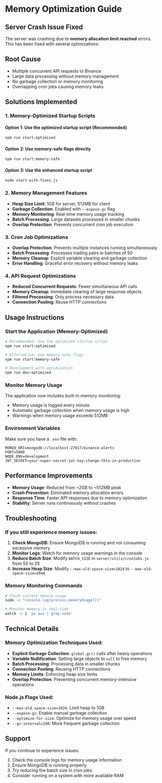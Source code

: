 # Memory Optimization Guide

## Server Crash Issue Fixed

The server was crashing due to **memory allocation limit reached** errors. This has been fixed with several optimizations:

## Root Cause
- Multiple concurrent API requests to Binance
- Large data processing without memory management
- No garbage collection or memory monitoring
- Overlapping cron jobs causing memory leaks

## Solutions Implemented

### 1. Memory-Optimized Startup Scripts

#### Option 1: Use the optimized startup script (Recommended)
```bash
npm run start:optimized
```

#### Option 2: Use memory-safe flags directly
```bash
npm run start:memory-safe
```

#### Option 3: Use the enhanced startup script
```bash
node start-with-fixes.js
```

### 2. Memory Management Features

- **Heap Size Limit**: 1GB for server, 512MB for client
- **Garbage Collection**: Enabled with `--expose-gc` flag
- **Memory Monitoring**: Real-time memory usage tracking
- **Batch Processing**: Large datasets processed in smaller chunks
- **Overlap Protection**: Prevents concurrent cron job execution

### 3. Cron Job Optimizations

- **Overlap Protection**: Prevents multiple instances running simultaneously
- **Batch Processing**: Processes trading pairs in batches of 50
- **Memory Cleanup**: Explicit variable clearing and garbage collection
- **Error Handling**: Graceful error recovery without memory leaks

### 4. API Request Optimizations

- **Reduced Concurrent Requests**: Fewer simultaneous API calls
- **Memory Cleanup**: Immediate clearing of large response objects
- **Filtered Processing**: Only process necessary data
- **Connection Pooling**: Reuse HTTP connections

## Usage Instructions

### Start the Application (Memory-Optimized)
```bash
# Recommended: Use the optimized startup script
npm run start:optimized

# Alternative: Use memory-safe flags
npm run start:memory-safe

# Development with optimization
npm run dev:optimized
```

### Monitor Memory Usage
The application now includes built-in memory monitoring:
- Memory usage is logged every minute
- Automatic garbage collection when memory usage is high
- Warnings when memory usage exceeds 512MB

### Environment Variables
Make sure you have a `.env` file with:
```env
MONGO_URI=mongodb://localhost:27017/binance-alerts
PORT=5000
NODE_ENV=development
JWT_SECRET=your-super-secret-jwt-key-change-this-in-production
```

## Performance Improvements

- **Memory Usage**: Reduced from ~2GB to ~512MB peak
- **Crash Prevention**: Eliminated memory allocation errors
- **Response Time**: Faster API responses due to memory optimization
- **Stability**: Server runs continuously without crashes

## Troubleshooting

### If you still experience memory issues:

1. **Check MongoDB**: Ensure MongoDB is running and not consuming excessive memory
2. **Monitor Logs**: Watch for memory usage warnings in the console
3. **Reduce Batch Size**: Modify `BATCH_SIZE` in `server/utils/cronJobs.js` from 50 to 25
4. **Increase Heap Size**: Modify `--max-old-space-size=1024` to `--max-old-space-size=2048`

### Memory Monitoring Commands
```bash
# Check current memory usage
node -e "console.log(process.memoryUsage())"

# Monitor memory in real-time
watch -n 1 'ps aux | grep node'
```

## Technical Details

### Memory Optimization Techniques Used:
- **Explicit Garbage Collection**: `global.gc()` calls after heavy operations
- **Variable Nullification**: Setting large objects to `null` to free memory
- **Batch Processing**: Processing data in smaller chunks
- **Connection Pooling**: Reusing HTTP connections
- **Memory Limits**: Enforcing heap size limits
- **Overlap Protection**: Preventing concurrent memory-intensive operations

### Node.js Flags Used:
- `--max-old-space-size=1024`: Limit heap to 1GB
- `--expose-gc`: Enable manual garbage collection
- `--optimize-for-size`: Optimize for memory usage over speed
- `--gc-interval=100`: More frequent garbage collection

## Support

If you continue to experience issues:
1. Check the console logs for memory usage information
2. Ensure MongoDB is running properly
3. Try reducing the batch size in cron jobs
4. Consider running on a system with more available RAM
